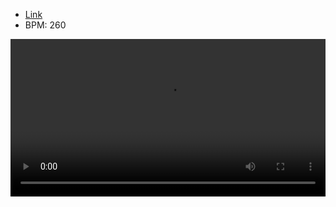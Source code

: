- [Link](https://osu.ppy.sh/beatmapsets/2064760#osu/4318886)
- BPM: 260





<video width="100%" height="auto" controls autoplay loop src="https://arweave.net/Yko2NmADJdHuRIpLST96ieqKTspZH_PD2p7ynWFYDwE" type="video/mp4"></video>